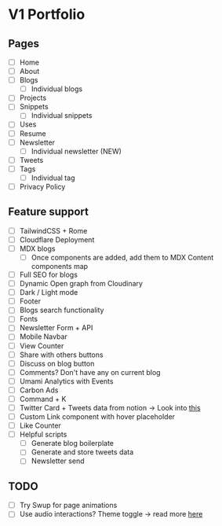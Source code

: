 # V1 Portfolio

## Pages

- [ ] Home
- [ ] About
- [ ] Blogs
  - [ ] Individual blogs
- [ ] Projects
- [ ] Snippets
  - [ ] Individual snippets
- [ ] Uses
- [ ] Resume
- [ ] Newsletter
  - [ ] Individual newsletter (NEW)
- [ ] Tweets
- [ ] Tags
  - [ ] Individual tag
- [ ] Privacy Policy

## Feature support

- [ ] TailwindCSS + Rome
- [ ] Cloudflare Deployment
- [ ] MDX blogs
  - [ ] Once components are added, add them to MDX Content components map
- [ ] Full SEO for blogs
- [ ] Dynamic Open graph from Cloudinary
- [ ] Dark / Light mode
- [ ] Footer
- [ ] Blogs search functionality
- [ ] Fonts
- [ ] Newsletter Form + API
- [ ] Mobile Navbar
- [ ] View Counter
- [ ] Share with others buttons
- [ ] Discuss on blog button
- [ ] Comments? Don't have any on current blog
- [ ] Umami Analytics with Events
- [ ] Carbon Ads
- [ ] Command + K
- [ ] Twitter Card + Tweets data from notion -> Look into [this](https://github.com/astro-community/astro-embed/tree/main/packages/astro-embed-twitter#readme)
- [ ] Custom Link component with hover placeholder
- [ ] Like Counter
- [ ] Helpful scripts
  - [ ] Generate blog boilerplate
  - [ ] Generate and store tweets data
  - [ ] Newsletter send

## TODO

- [ ] Try Swup for page animations
- [ ] Use audio interactions? Theme toggle -> read more [here](https://github.com/solidjs-community/solid-primitives/tree/main/packages/audio#readme)

